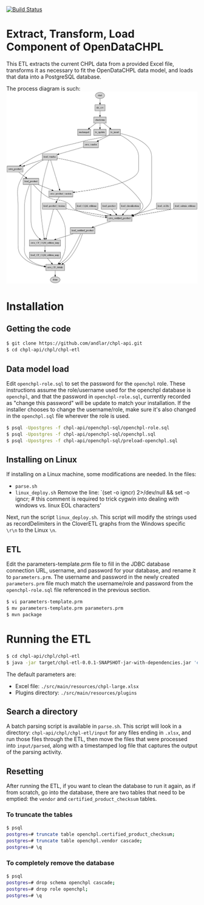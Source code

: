 [![Build Status](http://54.213.57.151:9090/job/andlar_chpl-api_chpl-etl/badge/icon)](http://54.213.57.151:9090/job/andlar_chpl-api_chpl-etl)

# Extract, Transform, Load Component of OpenDataCHPL

This ETL extracts the current CHPL data from a provided Excel file, transforms it as necessary to fit the OpenDataCHPL data model, and loads that data into a PostgreSQL database.

The process diagram is such: ![process diagram](process.png)

# Installation

## Getting the code

```sh
$ git clone https://github.com/andlar/chpl-api.git
$ cd chpl-api/chpl/chpl-etl
```

## Data model load

Edit `openchpl-role.sql` to set the password for the `openchpl` role. These instructions assume the role/username used for the openchpl database is `openchpl`, and that the password in `openchpl-role.sql`, currently recorded as "change this password" will be update to match your installation. If the installer chooses to change the username/role, make sure it's also changed in the `openchpl.sql` file wherever the role is used.

```sh
$ psql -Upostgres -f chpl-api/openchpl-sql/openchpl-role.sql
$ psql -Upostgres -f chpl-api/openchpl-sql/openchpl.sql
$ psql -Upostgres -f chpl-api/openchpl-sql/preload-openchpl.sql
```

## Installing on Linux

If installing on a Linux machine, some modifications are needed. In the files:
 - `parse.sh`
 - `linux_deploy.sh`
 Remove the line: `(set -o igncr) 2>/dev/null && set -o igncr; # this comment is required to trick cygwin into dealing with windows vs. linux EOL characters'

Next, run the script `linux_deploy.sh`. This script will modify the strings used as recordDelimiters in the CloverETL graphs from the Windows specific `\r\n` to the Linux `\n`.

## ETL

Edit the parameters-template.prm file to fill in the JDBC database connection URL, username, and password for your database, and rename it to `parameters.prm`. The username and password in the newly created `parameters.prm` file much match the username/role and password from the `openchpl-role.sql` file referenced in the previous section.

```sh
$ vi parameters-template.prm
$ mv parameters-template.prm parameters.prm
$ mvn package
```

# Running the ETL

```sh
$ cd chpl-api/chpl/chpl-etl
$ java -jar target/chpl-etl-0.0.1-SNAPSHOT-jar-with-dependencies.jar 'excel-file' 'plugins-directory'
```

The default parameters are:
 - Excel file: `./src/main/resources/chpl-large.xlsx`
 - Plugins directory: `./src/main/resources/plugins`

## Search a directory

A batch parsing script is available in `parse.sh`. This script will look in a directory: `chpl-api/chpl/chpl-etl/input` for any files ending in `.xlsx`, and run those files through the ETL, then move the files that were processed into `input/parsed`, along with a timestamped log file that captures the output of the parsing activity.

## Resetting

After running the ETL, if you want to clean the database to run it again, as if from scratch, go into the database, there are two tables that need to be emptied: the `vendor` and `certified_product_checksum` tables.

### To truncate the tables

```sh
$ psql
postgres=# truncate table openchpl.certified_product_checksum;
postgres=# truncate table openchpl.vendor cascade;
postgres=# \q
```

### To completely remove the database

```sh
$ psql
postgres=# drop schema openchpl cascade;
postgres=# drop role openchpl;
postgres=# \q
```
